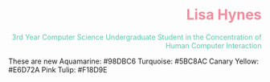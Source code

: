 <h1 style="color:#F18D9E; text-align:right;">Lisa Hynes</h1>


<p style="color:#5BC8AC; text-align:right;">3rd Year Computer Science Undergraduate Student in the Concentration of Human Computer Interaction</p>

These are new
Aquamarine: #98DBC6
Turquoise: #5BC8AC
Canary Yellow: #E6D72A
Pink Tulip: #F18D9E






